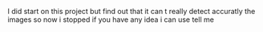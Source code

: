 I did start on this project but find out that it can t really detect accuratly the images so now i stopped if you have any idea i can use tell me
